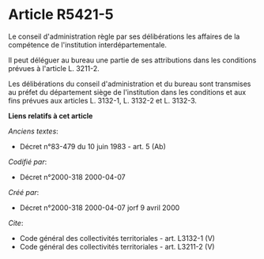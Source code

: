 # Article R5421-5

Le conseil d'administration règle par ses délibérations les affaires de la compétence de l'institution interdépartementale. 

Il peut déléguer au bureau une partie de ses attributions dans les conditions prévues à l'article L. 3211-2. 

Les délibérations du conseil d'administration et du bureau sont transmises au préfet du département siège de l'institution
dans les conditions et aux fins prévues aux articles L. 3132-1, L. 3132-2 et L. 3132-3.

**Liens relatifs à cet article**

_Anciens textes_:

  - Décret n°83-479 du 10 juin 1983 - art. 5 (Ab)

_Codifié par_:

  - Décret n°2000-318 2000-04-07

_Créé par_:

  - Décret n°2000-318 2000-04-07 jorf 9 avril 2000

_Cite_:

  - Code général des collectivités territoriales - art. L3132-1 (V)
  - Code général des collectivités territoriales - art. L3211-2 (V)
